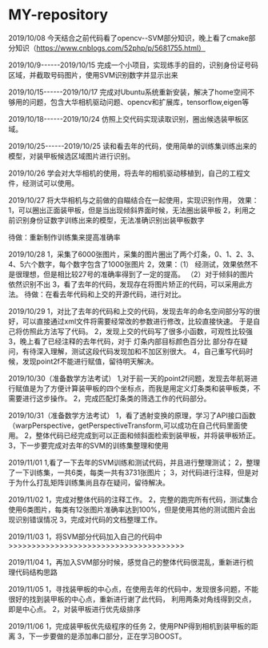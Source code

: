 # MY-repository

2019/10/08
今天结合之前代码看了opencv--SVM部分知识，晚上看了cmake部分知识（https://www.cnblogs.com/52php/p/5681755.html）

2019/10/9------2019/10/15
完成一个小项目，实现练手的目的，识别身份证号码区域，并截取号码图片，使用SVM识别数字并显示出来


2019/10/15------2019/10/17
完成对Ubuntu系统重新安装，解决了home空间不够用的问题，包含大华相机驱动问题、opencv和扩展库，tensorflow,eigen等

2019/10/18------2019/10/24
仿照上交代码实现读取识别，圈出候选装甲板区域。


2019/10/25------2019/10/25
读和看去年的代码，使用简单的训练集训练出来的模型，对装甲板候选区域图片进行识别。


2019/10/26
学会对大华相机的使用，将去年的相机驱动移植到，自己的工程文件，经测试可以使用。


2019/10/27
将大华相机与之前做的自瞄结合在一起使用，实现识别作用，
效果：1，可以圈出正面装甲板，但是当出现倾斜界面时候，无法圈出装甲板
     2，利用之前识别身份证数字训练出来的模型，无法准确识别出装甲板数字
     
待做：重新制作训练集来提高准确率

2019/10/28
1，采集了6000张图片，采集的图片圈出了两个灯条，0、1、2、3、4、5六个数字，每个数字包含了1000张图片
2，效果：（1） 经测试，效果依然不是很理想，但是相比较27号的准确率得到了一定的提高。
        （2）对于倾斜的图片依然识别不出
3，看了去年的代码，发现存在将图片矫正的代码，可以采用此方法。
待做：在看去年代码和上交的开源代码，进行对比。


2019/10/29
1，对比了去年的代码和上交的代码，发现去年的命名空间部分写的很好，可以直接通过xml文件将需要经常改的参数进行修改，比较直接快速。
   于是自己将仿照此方法写了代码。
2，发现上交的代码写了很多小函数，可观性比较强
3，晚上看了已经注释的去年代码，对于 灯条内部目标颜色百分比 部分存在疑问，有待深入理解，测试这段代码发现加和不加区别很大。
4，自己重写代码时候，发现point2f不能进行赋值，留待明天解决。

2019/10/30（准备数学方法考试）
1,对于前一天的point2f问题，发现去年航哥进行赋值是为了方便计算装甲板的四个坐标点，而我是用定义灯条类和装甲板类，不需要进行这步操作。
2，完成匹配灯条类的筛选工作的代码部分。

2019/10/31（准备数学方法考试）
1，看了透射变换的原理，学习了API接口函数（warpPerspective，getPerspectiveTransform,可以成功在自己代码里面使用。
2，整体代码已经完成到可以正面和倾斜面检索到装甲板，并将装甲板矫正。
3，下一步要完成对去年的SVM的训练集整理和使用

2019/11/01
1,看了一下去年的SVM训练和测试代码，并且进行整理测试；
2，整理了一下训练集，一共6类，每类一共有3731张图片；
3，对代码进行注释，但是对于为什么打乱矩阵训练集尚且存在疑问，留待解决。


2019/11/02
1，完成对整体代码的注释工作。
2，完整的跑完所有代码，测试集合使用6类图片，每类有12张图片准确率达到100%，但是使用其他的测试图片会出现识别错误情况
3，完成对代码的文档整理工作。

2019/11/03
1，将SVM部分代码加入自己的代码中>>>>>>>>>>>>>>>>>>>>>>>>>>>>>>>>>>>>>>


2019/11/04
1，再加入SVM部分时候，感觉自己的整体代码很混乱，重新进行梳理代码结构思路

2019/11/05
1，寻找装甲板的中心点，在使用去年的代码中，发现很多问题，不能很好的找到装甲板的中心点，重新进行谢了此代码，
利用两条对角线得到交点，即是中心点。
2，对装甲板进行优先级排序

2019/11/06
1，完成装甲板优先级程序的任务
2，使用PNP得到相机到装甲板的距离
3，下一步要做的是添加串口部分，正在学习BOOST。














